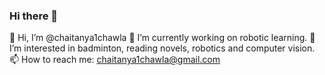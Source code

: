 ### Hi there 👋


👋 Hi, I’m @chaitanya1chawla
🌱 I’m currently working on robotic learning.
👀 I’m interested in badminton, reading novels, robotics and computer vision.
📫 How to reach me: chaitanya1chawla@gmail.com

